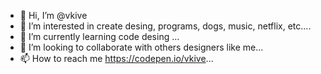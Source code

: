 - 👋 Hi, I’m @vkive
- 👀 I’m interested in create desing, programs, dogs, music, netflix, etc....
- 🌱 I’m currently learning code desing ...
- 💞️ I’m looking to collaborate with others designers like me...
- 📫 How to reach me https://codepen.io/vkive...

<!---
vkive/vkive is a ✨ special ✨ repository because its `README.md` (this file) appears on your GitHub profile.
You can click the Preview link to take a look at your changes.
--->
